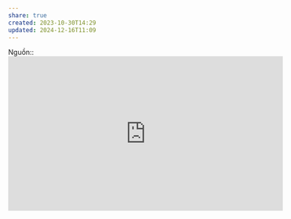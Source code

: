 ```yaml
---
share: true
created: 2023-10-30T14:29
updated: 2024-12-16T11:09
---
```

Nguồn:: <iframe width="560" height="315" src="https://www.youtube.com/embed/Wp_XSIqALMk?si=ikJ2gQysBbeyIseI" title="YouTube video player" frameborder="0" allow="accelerometer; autoplay; clipboard-write; encrypted-media; gyroscope; picture-in-picture; web-share" referrerpolicy="strict-origin-when-cross-origin" allowfullscreen></iframe>